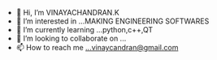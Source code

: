 - 👋 Hi, I’m VINAYACHANDRAN.K
- 👀 I’m interested in ...MAKING ENGINEERING SOFTWARES
- 🌱 I’m currently learning ...python,c++,QT
- 💞️ I’m looking to collaborate on ... 
- 📫 How to reach me ...vinaycandran@gmail.com

<!---
vinayachandrank/vinayachandrank is a ✨ special ✨ repository because its `README.md` (this file) appears on your GitHub profile.
You can click the Preview link to take a look at your changes.
--->
